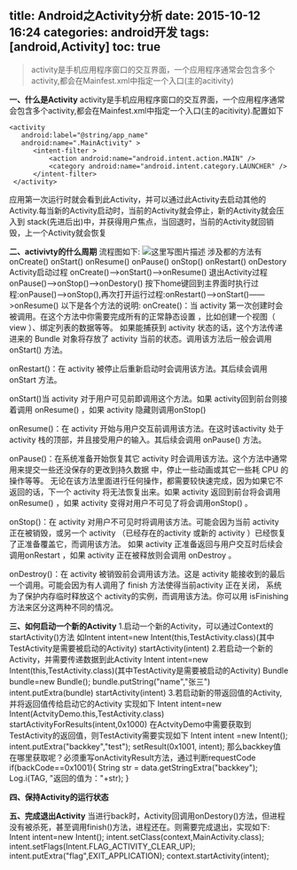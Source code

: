 title:  Android之Activity分析
date: 2015-10-12 16:24
categories: android开发
tags: [android,Activity]
toc: true
---
>activity是手机应用程序窗口的交互界面，一个应用程序通常会包含多个activity,都会在Mainfest.xml中指定一个入口(主的acitivity)
<!--more-->
**一、什么是Activity**
activity是手机应用程序窗口的交互界面，一个应用程序通常会包含多个activity,都会在Mainfest.xml中指定一个入口(主的acitivity).配置如下
```
<activity
   android:label="@string/app_name"
   android:name=".MainActivity" >
	  <intent-filter >
		  <action android:name="android.intent.action.MAIN" />
		  <category android:name="android.intent.category.LAUNCHER" />
	  </intent-filter>
 </activity>
```

应用第一次运行时就会看到此Activity，并可以通过此Activity去启动其他的Activity.每当新的Activity启动时，当前的Activity就会停止，新的Activity就会压入到
stack(先进后出)中，并获得用户焦点，当回退时，当前的Activity就回销毁，上一个Activity就会恢复


**二、activivty的什么周期**
流程图如下:
	![这里写图片描述](http://img.blog.csdn.net/20151012162332940)
涉及都的方法有onCreate()  onStart() onResume() onPause() onStop() onRestart() onDestory 
Activity启动过程 onCreate()——>onStart()——>onResume()  退出Activity过程 onPause()——>onStop()——>onDestory()
按下home键回到主界面时执行过程:onPause()——>onStop(),再次打开运行过程:onRestart()——>onStart()——>onResume()
以下是各个方法的说明:
onCreate()：当 activity 第一次创建时会被调用。在这个方法中你需要完成所有的正常静态设置 ，比如创建一个视图（ view ）、绑定列表的数据等等。
如果能捕获到 activity 状态的话，这个方法传递进来的 Bundle 对象将存放了 activity 当前的状态。调用该方法后一般会调用 onStart() 方法。

onRestart()：在 activity 被停止后重新启动时会调用该方法。其后续会调用 onStart 方法。

onStart()当 activity 对于用户可见前即调用这个方法。如果 activity回到前台则接着调用 onResume() ，如果 activity 隐藏则调用onStop()

onResume()：在 activity 开始与用户交互前调用该方法。在这时该activity 处于 activity 栈的顶部，并且接受用户的输入。其后续会调用 onPause() 方法。

onPause()：在系统准备开始恢复其它 activity 时会调用该方法。这个方法中通常用来提交一些还没保存的更改到持久数据 中，停止一些动画或其它一些耗 CPU 的操作等等。
无论在该方法里面进行任何操作，都需要较快速完成，因为如果它不返回的话，下一个 activity 将无法恢复出来。如果 activity 返回到前台将会调用 onResume() ，如果 activity 变得对用户不可见了将会调用onStop() 。

onStop()：在 activity 对用户不可见时将调用该方法。可能会因为当前 activity 正在被销毁，或另一个 activity （已经存在的activity 或新的 activity ）已经恢复了正准备覆盖它，而调用该方法。
如果 activity 正准备返回与用户交互时后续会调用onRestart ，如果 activity 正在被释放则会调用 onDestroy 。

onDestroy()：在 activity 被销毁前会调用该方法。这是 activity 能接收到的最后一个调用。可能会因为有人调用了 finish 方法使得当前activity 正在关闭，
系统为了保护内存临时释放这个 activity的实例，而调用该方法。你可以用 isFinishing 方法来区分这两种不同的情况。

**三、如何启动一个新的Activity**
1.启动一个新的Activity，可以通过Context的startActivity()方法
 如Intent intent=new Intent(this,TestActivity.class)(其中TestActivity是需要被启动的Activity)
   startActivity(intent)
2.若启动一个新的Activity，并需要传递数据到此Activity
	Intent intent=new Intent(this,TestActivity.class)(其中TestActivity是需要被启动的Activity)
	Bundle bundle=new Bundle();
	bundle.putString("name","张三")
	intent.putExtra(bundle)
	startActivity(intent)
3.若启动新的带返回值的Activity,并将返回值传给启动它的Activity
实现如下
Intent intent=new Intent(ActvityDemo.this,TestActivity.class)
startActivityForResults(intent,0x1000)
在ActvityDemo中需要获取到TestActivity的返回值，则TestActivity需要实现如下
Intent intent =new Intent();
intent.putExtra("backkey","test");
setResult(0x1001, intent);
那么backkey值在哪里获取呢？必须重写onActivityResult方法，通过判断requestCode
if(backCode==0x1001){
String str = data.getStringExtra("backkey");
	Log.i(TAG, "返回的值为："+str);
	}
	
**四、保持Activity的运行状态**

**五、完成退出Activity**
当进行back时，Activity回调用onDestory()方法，但进程没有被杀死，甚至调用finish()方法，进程还在。则需要完成退出，实现如下:
Intent intent=new Intent();
intent.setClass(context,MainActivity.class);
intent.setFlags(Intent.FLAG_ACTIVITY_CLEAR_UP);
intent.putExtra("flag",EXIT_APPLICATION);
context.startActivity(intent);